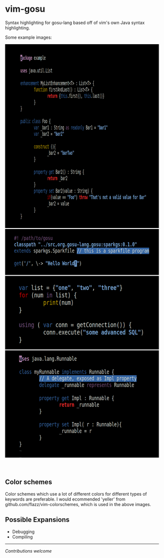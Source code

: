 # vim-gosu
Syntax highlighting for gosu-lang based off of vim's own Java syntax highlighting.

Some example images:

<img src="./images/exClass1.png" height="600" />
<img src="./images/exProg1.png" height="150" />
<img src="./images/exProg2.png" height="240" />
<img src="./images/exClass2.png" height="350" style="margin-bottom:35px;" />

## Color schemes
Color schemes which use a lot of different colors for different types of keywords are preferable. I would ecommended 'yeller' from github.com/flazz/vim-colorschemes, which is used in the above images.


## Possible Expansions
* Debugging
* Compiling


---
*Contributions welcome*
